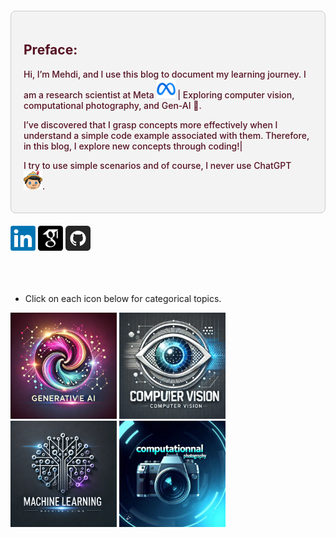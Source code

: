 
<div style="background-color: #f3f3f3; color: #512; font-weight: 500; padding: 20px; margin: 20px 0; border-radius: 8px; border: 1px solid #ccc;">
  <h2>Preface:</h2>
  <p>
Hi, I’m Mehdi, and I use this blog to document my learning journey.
I am a research scientist at Meta <img src="images/Meta.png"  width="30" height="30"> | Exploring computer vision, computational photography, and Gen-AI 🚀.

I’ve discovered that I grasp concepts more effectively when I understand a simple code example associated with them. Therefore, in this blog, I explore new concepts through coding!|

I try to use simple scenarios and of course, I never use ChatGPT <img src="images/Pino.png"  width="30" height="30">.
</p>
</div>


[<img src="images/LinkedIn_logo_initials.png"  width="40" height="40">](https://www.linkedin.com/in/mehdi-seyfi-38189220/)   [<img src="images/googlescholar.png"  width="40" height="40">](https://scholar.google.ca/citations?user=6l0PmOEAAAAJ&hl=en) [<img src="images/github.png"  width="40" height="40">](https://github.com/mseyfi)
<br>
<br>
<br>
<br>
- Click on each icon below for categorical topics.


[<img src="images/GenAI.png"  width="170" height="170">](main_page/GenAI) [<img src="images/CV.png"  width="170" height="170">](main_page/CV)
[<img src="images/ML.png"  width="170" height="170">](main_page/ML) [<img src="images/CP.png"  width="170" height="170">](main_page/CP)
<br>
<br>
<br>
<br>

<!-- 

## [![ControlNet](https://img.shields.io/badge/ControlNet-Adding_Conditional_Control_to_Text_to_Image_Diffusion_Models-blue?style=for-the-badge&logo=github)](posts/ControlNet)
<div style="background-color: #f0f8ff; color: #555;font-weight: 485; padding: 20px; margin: 20px 0; border-radius: 8px; border: 1px solid #ccc;">
ControlNet is an advanced extension of diffusion models that introduces additional control mechanisms, allowing for precise guidance over the generation process. By integrating control signals (e.g., edge maps, segmentation masks, poses), ControlNet enables the generation of images that adhere to specific structural or semantic constraints provided by the user.
<p></p>
_Last updated: {{ site.time | date: "%B %d, %Y" }}_
</div>

## [![CFG](https://img.shields.io/badge/CFD-Classifier_Free_Diffusion-blue?style=for-the-badge&logo=github)](posts/CFG)
<div style="background-color: #f0f8ff; color: #555;font-weight: 485; padding: 20px; margin: 20px 0; border-radius: 8px; border: 1px solid #ccc;">
Classifier-Free Diffusion is a powerful technique in generative modeling, particularly within diffusion models, that enhances the quality and controllability of generated outputs without relying on an external classifier. This comprehensive guide will delve into the intricacies of classifier-free diffusion, covering its principles, training and inference processes, intuitive explanations, and practical implementations in tasks like image inpainting, super-resolution, and text-to-image generation.
<p></p>
_Last updated: {{ site.time | date: "%B %d, %Y" }}_
</div>


## [![Classifier-Guided Diffusion](https://img.shields.io/badge/CGD-Classifier_Guided_Diffusion-blue?style=for-the-badge&logo=github)](posts/Classifier_Guided_Diffusion)
<div style="background-color: #f0f8ff; color: #555;font-weight: 485; padding: 20px; margin: 20px 0; border-radius: 8px; border: 1px solid #ccc;">
Classifier-guided diffusion is a powerful technique in generative modeling that leverages an external classifier to steer the generation process toward desired attributes or classes. This method enhances the quality and controllability of generated data, such as images, by integrating class-specific information during the diffusion process.
<p></p>
_Last updated: {{ site.time | date: "%B %d, %Y" }}_
</div>

## [![Latent Diffusion](https://img.shields.io/badge/LDM-Latent_Diffusion_Models-blue?style=for-the-badge&logo=github)](posts/StableDiffusion)
<div style="background-color: #f0f8ff; color: #555;font-weight: 485; padding: 20px; margin: 20px 0; border-radius: 8px; border: 1px solid #ccc;">
Stable Diffusion is a powerful generative model that synthesizes high-quality images guided by textual/another modality descriptions. It leverages the strengths of Variational Autoencoders (VAEs) and Denoising Diffusion Probabilistic Models (DDPMs) to produce images efficiently and effectively.
 <p></p>
_Last updated: {{ site.time | date: "%B %d, %Y" }}_
</div>

## [![Diffusion Models DDPM](https://img.shields.io/badge/DDPM-Diffusion_Models-blue?style=for-the-badge&logo=github)](posts/Diffusion)
<div style="background-color: #f0f8ff; color: #555;font-weight: 485; padding: 20px; margin: 20px 0; border-radius: 8px; border: 1px solid #ccc;">
In this guide, we'll provide sample code for training and inference of a diffusion model, specifically focusing on a Denoising Diffusion Probabilistic Model (DDPM). We'll define the structure for the encoder and decoder using a simplified UNet architecture. Each line of code includes inline comments explaining its purpose, along with the tensor shapes.
 <p></p>
_Last updated: {{ site.time | date: "%B %d, %Y" }}_
</div>

## [![GLIP](https://img.shields.io/badge/GLIP-Grounded_Language_Image_Pre_training-blue?style=for-the-badge&logo=github)](posts/GLIP)
<div style="background-color: #f0f8ff; color: #555;font-weight: 485; padding: 20px; margin: 20px 0; border-radius: 8px; border: 1px solid #ccc;">
GLIP (Grounded Language-Image Pre-training) is a unified model architecture that bridges the gap between vision and language by integrating object detection and phrase grounding tasks. It leverages both visual and textual data to perform object detection conditioned on textual descriptions, enabling the model to recognize objects based on their semantic meanings.
<p></p>
_Last updated: {{ site.time | date: "%B %d, %Y" }}_
</div>

## [![CLIP](https://img.shields.io/badge/CLIP-Learning_Transferable_Visual_Models_From_Natural_Language_Supervision-blue?style=for-the-badge&logo=github)](posts/CLIP)
<div style="background-color: #f0f8ff; color: #555;font-weight: 485; padding: 20px; margin: 20px 0; border-radius: 8px; border: 1px solid #ccc;">
Learning Transferable Visual Models From Natural Language Supervision" is a groundbreaking paper by OpenAI that introduces CLIP (Contrastive Language-Image Pre-training). CLIP learns visual concepts from natural language supervision by jointly training an image encoder and a text encoder to predict the correct pairings of images and texts.
<p></p>
_Last updated: {{ site.time | date: "%B %d, %Y" }}_
</div>

## [![texttoimage](https://img.shields.io/badge/Text_to_Image-grey?style=for-the-badge&logo=github)](posts/TextToImage)
<div style="background-color: #f0f8ff; color: #555;font-weight: 485; padding: 20px; margin: 20px 0; border-radius: 8px; border: 1px solid #ccc;">
notable text-to-image generation models along with their corresponding research papers, sorted by the year they were published:
 <p></p>
_Last updated: {{ site.time | date: "%B %d, %Y" }}_
</div>

## [![DETR](https://img.shields.io/badge/DETR-Detection_Transformer-blue?style=for-the-badge&logo=github)](posts/DETR)
<div style="background-color: #f0f8ff; color: #555;font-weight: 485; padding: 20px; margin: 20px 0; border-radius: 8px; border: 1px solid #ccc;">
The Detection Transformer (DETR) is a novel approach to object detection that leverages Transformers, which were originally designed for sequence-to-sequence tasks like machine translation. Introduced by Carion et al. in 2020, DETR simplifies the object detection pipeline by eliminating the need for hand-crafted components like anchor generation and non-maximum suppression (NMS).
 <p></p>
_Last updated: {{ site.time | date: "%B %d, %Y" }}_
</div>

## [![VIT](https://img.shields.io/badge/VIT-Vision_Transformers-blue?style=for-the-badge&logo=github)](posts/VIT)
<div style="background-color: #f0f8ff; color: #555;font-weight: 485; padding: 20px; margin: 20px 0; border-radius: 8px; border: 1px solid #ccc;">
Vision Transformers (ViTs) apply the Transformer architecture, originally designed for natural language processing (NLP), to computer vision tasks like image classification. ViTs treat an image as a sequence of patches (akin to words in a sentence) and process them using Transformer encoders. <p></p>
_Last updated: {{ site.time | date: "%B %d, %Y" }}_
</div>

## [![CGANS](https://img.shields.io/badge/CGANs-Conditional_GAN-blue?style=for-the-badge&logo=github)](posts/ConditionalGan)
<div style="background-color: #f0f8ff; color: #555;font-weight: 485; padding: 20px; margin: 20px 0; border-radius: 8px; border: 1px solid #ccc;">
Python implementation of a Conditional Generative Adversarial Network (cGAN) using PyTorch.
 <p></p>
_Last updated: {{ site.time | date: "%B %d, %Y" }}_
</div>

## [![Distillation](https://img.shields.io/badge/Distillation-grey?style=for-the-badge&logo=github)](posts/Distillation)
<div style="background-color: #f0f8ff; color: #555;font-weight: 485; padding: 20px; margin: 20px 0; border-radius: 8px; border: 1px solid #ccc;">
Generalization issue with Distillation
 <p></p>
_Last updated: {{ site.time | date: "%B %d, %Y" }}_
</div>

## [![MixedPrecision](https://img.shields.io/badge/Optimization_Series-Mixed_Precision_Training-blue?style=for-the-badge&logo=github)](posts/MixedPrecision)
<div style="background-color: #f0f8ff; color: #555;font-weight: 485; padding: 20px; margin: 20px 0; border-radius: 8px; border: 1px solid #ccc;">
Mixed precision training is a technique in deep learning where computations are performed using different numerical precisions—typically a mix of **16-bit floating point (FP16)** and **32-bit floating point (FP32)**—to accelerate training and reduce memory usage while maintaining model accuracy. 
<p></p>
_Last updated: {{ site.time | date: "%B %d, %Y" }}_
</div>

## [![Quantization](https://img.shields.io/badge/Optimization_Series-Quantization-blue?style=for-the-badge&logo=github)](posts/Quantization)
<div style="background-color: #f0f8ff; color: #555;font-weight: 485; padding: 20px; margin: 20px 0; border-radius: 8px; border: 1px solid #ccc;">
With the proliferation of deep learning models in various applications, deploying these models on resource-constrained devices like mobile phones, embedded systems, and IoT devices has become essential. Quantization is a key technique that reduces the model size and computational requirements by converting floating-point numbers to lower-precision representations, such as integers.

This tutorial provides an in-depth exploration of quantizing machine learning models. We will delve into the mathematical underpinnings, practical implementations using PyTorch, and advanced topics like mixed precision quantization and layer fusion. By the end of this tutorial, you will have a comprehensive understanding of quantization techniques and how to apply them effectively to optimize your machine learning models.
<p></p>
_Last updated: {{ site.time | date: "%B %d, %Y" }}_
</div>



## [![MC](https://img.shields.io/badge/MC-Motion_Compensation-blue?style=for-the-badge&logo=github)](posts/MotionCompensation)
<div style="background-color: #f0f8ff; color: #555;font-weight: 485; padding: 20px; margin: 20px 0; border-radius: 8px; border: 1px solid #ccc;">
Motion estimation and motion compensation are critical components in video compression algorithms. They exploit temporal redundancies between consecutive frames in a video sequence to reduce the amount of data required for efficient storage and transmission. By predicting the motion of objects from one frame to another, we can represent a video more compactly without significantly compromising visual quality.
<p></p>
_Last updated: {{ site.time | date: "%B %d, %Y" }}_
</div>
-->

